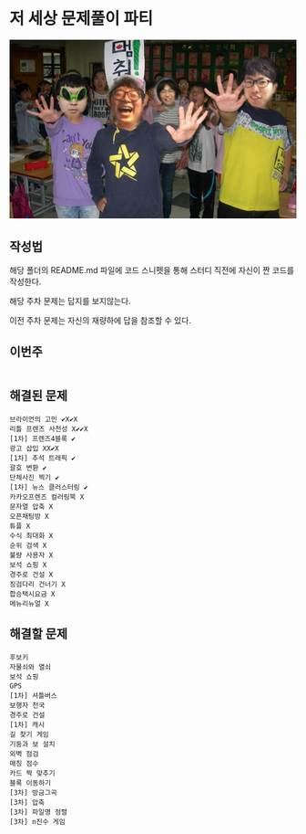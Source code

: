 # 저 세상 문제풀이 파티
![Alt text](/image/image.jpg)

## 작성법
해당 폴더의 README.md 파일에 코드 스니펫을 통해 스터디 직전에 자신이 짠 코드를 작성한다.

해당 주차 문제는 답지를 보지않는다. 

이전 주차 문제는 자신의 재량하에 답을 참조할 수 있다.

## 이번주
```
```
## 해결된 문제
```
브라이언의 고민 ✔X✔X
리틀 프렌즈 사천성 X✔✔X
[1차] 프렌즈4블록 ✔
광고 삽입 XX✔X
[1차] 추석 트래픽 ✔
괄호 변환 ✔
단체사진 찍기 ✔
[1차] 뉴스 클러스터링 ✔
카카오프렌즈 컬러링북 X
문자열 압축 X
오픈채팅방 X
튜플 X
수식 최대화 X
순위 검색 X
불량 사용자 X
보석 쇼핑 X
경주로 건설 X
징검다리 건너기 X
합승택시요금 X
메뉴리뉴얼 X
```
## 해결할 문제
```
후보키
자물쇠와 열쇠
보석 쇼핑
GPS
[1차] 셔틀버스
보행자 천국
경주로 건설
[1차] 캐시
길 찾기 게임
기둥과 보 설치
외벽 점검
매칭 점수
카드 짝 맞추기
블록 이동하기
[3차] 방금그곡
[3차] 압축
[3차] 파일명 정렬
[3차] n진수 게임
```
